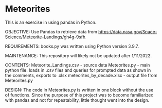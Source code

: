 # Meteorites
This is an exercise in using pandas in Python.

OBJECTIVE: 
Use Pandas to retrieve data from https://data.nasa.gov/Space-Science/Meteorite-Landings/gh4g-9sfh. 

REQUIREMENTS:
books.py was written using Python version 3.9.7.

MAINTENANCE:
This repository will likely not be updated after 1/11/2022.

CONTENTS: 
Meteorite_Landings.csv - source data 
Meteorites.py - main python file. loads in .csv files and queries for prompted data as shown in the comments, exports to .xlsx
meteorites_by_decade.xlsx - output file from Meteorites.py

DESIGN:
The code in Meteorites.py is written in one block without the use of functions. 
Since the purpose of this project was to become familiarized with pandas and not for repeatability,
little thought went into the design.